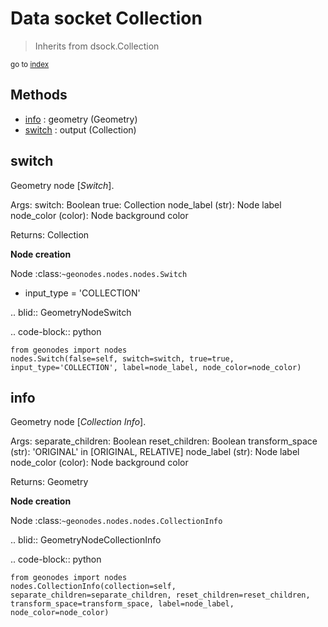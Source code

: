 
# Data socket Collection

> Inherits from dsock.Collection
  
<sub>go to [index](../index.md)</sub>



## Methods

- [info](#info) : geometry (Geometry)
- [switch](#switch) : output (Collection)

## switch

Geometry node [*Switch*].


  Args:
    switch: Boolean
    true: Collection
    node_label (str): Node label
    node_color (color): Node background color
    
  Returns:
    Collection
    
  **Node creation**
  
  Node :class:`~geonodes.nodes.nodes.Switch`
  
  - input_type = 'COLLECTION'
    
  .. blid:: GeometryNodeSwitch
  
  .. code-block:: python
  
    from geonodes import nodes
    nodes.Switch(false=self, switch=switch, true=true, input_type='COLLECTION', label=node_label, node_color=node_color)
    

## info

Geometry node [*Collection Info*].


  Args:
    separate_children: Boolean
    reset_children: Boolean
    transform_space (str): 'ORIGINAL' in [ORIGINAL, RELATIVE]
    node_label (str): Node label
    node_color (color): Node background color
    
  Returns:
    Geometry
    
  **Node creation**
  
  Node :class:`~geonodes.nodes.nodes.CollectionInfo`
  
  
  .. blid:: GeometryNodeCollectionInfo
  
  .. code-block:: python
  
    from geonodes import nodes
    nodes.CollectionInfo(collection=self, separate_children=separate_children, reset_children=reset_children, transform_space=transform_space, label=node_label, node_color=node_color)
    

